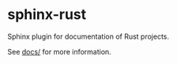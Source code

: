 # sphinx-rust

Sphinx plugin for documentation of Rust projects.

See [docs/](docs/) for more information.
